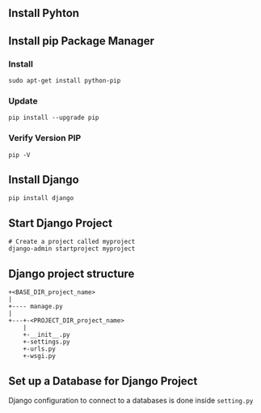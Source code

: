 ## Install Pyhton

## Install pip Package Manager

### Install

```
sudo apt-get install python-pip
```

### Update

```
pip install --upgrade pip
```

### Verify Version PIP

```
pip -V
```

## Install Django

```
pip install django
```

## Start Django Project

```
# Create a project called myproject
django-admin startproject myproject
```

## Django project structure

```
+<BASE_DIR_project_name>
|
+---- manage.py
|
+---+-<PROJECT_DIR_project_name>
    |
    +-__init__.py
    +-settings.py
    +-urls.py
    +-wsgi.py
```

## Set up a Database for Django Project

Django configuration to connect to a databases is done inside `setting.py` 
